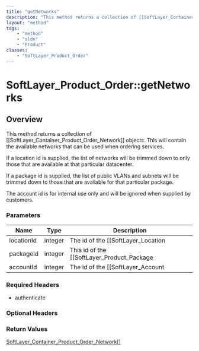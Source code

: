 ```yaml
---
title: "getNetworks"
description: "This method returns a collection of [[SoftLayer_Container_Product_Order_Network]] objects. This will contain the availab... "
layout: "method"
tags:
    - "method"
    - "sldn"
    - "Product"
classes:
    - "SoftLayer_Product_Order"
---
```

# SoftLayer_Product_Order::getNetworks
## Overview 
This method returns a collection of [[SoftLayer_Container_Product_Order_Network]] objects. This will contain the available networks that can be used when ordering services. 

If a location id is supplied, the list of networks will be trimmed down to only those that are available at that particular datacenter. 

If a package id is supplied, the list of public VLANs and subnets will be trimmed down to those that are available for that particular package. 

The account id is for internal use only and will be ignored when supplied by customers. 

### Parameters 
|Name | Type | Description |
| --- | --- | --- |
|locationId| integer| The id of the [[SoftLayer_Location|datacenter]] to filter the networks.|
|packageId| integer| This id of the [[SoftLayer_Product_Package|package]] to filter the public VLANs and subnets.|
|accountId| integer| The id of the [[SoftLayer_Account|account]] to pull networks. This is ignored for customer requests.|


### Required Headers
* authenticate

### Optional Headers

### Return Values
<a href='/reference/datatypes/SoftLayer_Container_Product_Order_Network'>SoftLayer_Container_Product_Order_Network[] </a>

